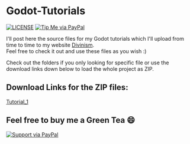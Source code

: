 # Godot-Tutorials

[![LICENSE](https://img.shields.io/badge/license-MIT-lightgrey.svg)](https://raw.githubusercontent.com/divin/godot-tutorials/master/LICENSE)
[![Tip Me via PayPal](https://img.shields.io/badge/PayPal-tip%20me-green.svg?logo=paypal)](https://paypal.me/divinism)

I'll post here the source files for my Godot tutorials which I'll upload from time to time to my website [Divinism](https://divin.github.io).  
Feel free to check it out and use these files as you wish :)

Check out the folders if you only looking for specific file or use the download links down below to load the whole project as ZIP.

## Download Links for the ZIP files:

[Tutorial_1](https://github.com/divin/Godot-Tutorials/raw/master/Tutorial_1/Tutorial_1.zip)

## Feel free to buy me a Green Tea :smile:

[![Support via PayPal](https://cdn.jsdelivr.net/gh/twolfson/paypal-github-button@1.0.0/dist/button.svg)](https://paypal.me/divinism)
